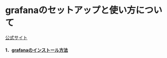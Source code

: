 # grafanaのセットアップと使い方について
[公式サイト](https://grafana.com/)
#### 1．[grafanaのインストール方法](install/README.md)
